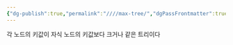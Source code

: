 ```yaml
---
{"dg-publish":true,"permalink":"////max-tree/","dgPassFrontmatter":true}
---
```



각 노드의 키값이 자식 노드의 키값보다 크거나 같은 트리이다